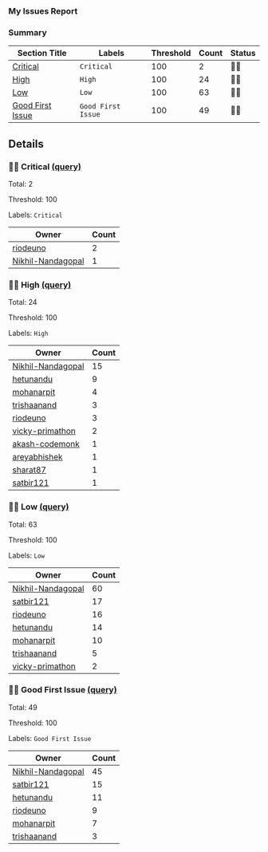 ### My Issues Report
### Summary
| Section Title | Labels | Threshold | Count | Status |
| -- | -- | -- | -- | -- |
| [Critical](#-Critical-query) | `Critical` | 100 | 2 | 💚🥳 |
| [High](#-High-query) | `High` | 100 | 24 | 💚🥳 |
| [Low](#-Low-query) | `Low` | 100 | 63 | 💚🥳 |
| [Good First Issue](#-Good-First-Issue-query) | `Good First Issue` | 100 | 49 | 💚🥳 |
## Details
### 💚🥳 Critical [(query)](https://github.com/appsmithorg/appsmith/issues?q=is%3Aissue+is%3Aopen+label%3ACritical)
Total: 2

Threshold: 100

Labels: `Critical`

| Owner | Count |
| -- | -- |
| [riodeuno](https://github.com/appsmithorg/appsmith/issues?q=is%3Aissue+is%3Aopen+label%3ACritical+assignee%3Ariodeuno) | 2 |
| [Nikhil-Nandagopal](https://github.com/appsmithorg/appsmith/issues?q=is%3Aissue+is%3Aopen+label%3ACritical+assignee%3ANikhil-Nandagopal) | 1 |
### 💚🥳 High [(query)](https://github.com/appsmithorg/appsmith/issues?q=is%3Aissue+is%3Aopen+label%3AHigh)
Total: 24

Threshold: 100

Labels: `High`

| Owner | Count |
| -- | -- |
| [Nikhil-Nandagopal](https://github.com/appsmithorg/appsmith/issues?q=is%3Aissue+is%3Aopen+label%3AHigh+assignee%3ANikhil-Nandagopal) | 15 |
| [hetunandu](https://github.com/appsmithorg/appsmith/issues?q=is%3Aissue+is%3Aopen+label%3AHigh+assignee%3Ahetunandu) | 9 |
| [mohanarpit](https://github.com/appsmithorg/appsmith/issues?q=is%3Aissue+is%3Aopen+label%3AHigh+assignee%3Amohanarpit) | 4 |
| [trishaanand](https://github.com/appsmithorg/appsmith/issues?q=is%3Aissue+is%3Aopen+label%3AHigh+assignee%3Atrishaanand) | 3 |
| [riodeuno](https://github.com/appsmithorg/appsmith/issues?q=is%3Aissue+is%3Aopen+label%3AHigh+assignee%3Ariodeuno) | 3 |
| [vicky-primathon](https://github.com/appsmithorg/appsmith/issues?q=is%3Aissue+is%3Aopen+label%3AHigh+assignee%3Avicky-primathon) | 2 |
| [akash-codemonk](https://github.com/appsmithorg/appsmith/issues?q=is%3Aissue+is%3Aopen+label%3AHigh+assignee%3Aakash-codemonk) | 1 |
| [areyabhishek](https://github.com/appsmithorg/appsmith/issues?q=is%3Aissue+is%3Aopen+label%3AHigh+assignee%3Aareyabhishek) | 1 |
| [sharat87](https://github.com/appsmithorg/appsmith/issues?q=is%3Aissue+is%3Aopen+label%3AHigh+assignee%3Asharat87) | 1 |
| [satbir121](https://github.com/appsmithorg/appsmith/issues?q=is%3Aissue+is%3Aopen+label%3AHigh+assignee%3Asatbir121) | 1 |
### 💚🥳 Low [(query)](https://github.com/appsmithorg/appsmith/issues?q=is%3Aissue+is%3Aopen+label%3ALow)
Total: 63

Threshold: 100

Labels: `Low`

| Owner | Count |
| -- | -- |
| [Nikhil-Nandagopal](https://github.com/appsmithorg/appsmith/issues?q=is%3Aissue+is%3Aopen+label%3ALow+assignee%3ANikhil-Nandagopal) | 60 |
| [satbir121](https://github.com/appsmithorg/appsmith/issues?q=is%3Aissue+is%3Aopen+label%3ALow+assignee%3Asatbir121) | 17 |
| [riodeuno](https://github.com/appsmithorg/appsmith/issues?q=is%3Aissue+is%3Aopen+label%3ALow+assignee%3Ariodeuno) | 16 |
| [hetunandu](https://github.com/appsmithorg/appsmith/issues?q=is%3Aissue+is%3Aopen+label%3ALow+assignee%3Ahetunandu) | 14 |
| [mohanarpit](https://github.com/appsmithorg/appsmith/issues?q=is%3Aissue+is%3Aopen+label%3ALow+assignee%3Amohanarpit) | 10 |
| [trishaanand](https://github.com/appsmithorg/appsmith/issues?q=is%3Aissue+is%3Aopen+label%3ALow+assignee%3Atrishaanand) | 5 |
| [vicky-primathon](https://github.com/appsmithorg/appsmith/issues?q=is%3Aissue+is%3Aopen+label%3ALow+assignee%3Avicky-primathon) | 2 |
### 💚🥳 Good First Issue [(query)](https://github.com/appsmithorg/appsmith/issues?q=is%3Aissue+is%3Aopen+label%3A%22Good%20First%20Issue%22)
Total: 49

Threshold: 100

Labels: `Good First Issue`

| Owner | Count |
| -- | -- |
| [Nikhil-Nandagopal](https://github.com/appsmithorg/appsmith/issues?q=is%3Aissue+is%3Aopen+label%3A%22Good%20First%20Issue%22+assignee%3ANikhil-Nandagopal) | 45 |
| [satbir121](https://github.com/appsmithorg/appsmith/issues?q=is%3Aissue+is%3Aopen+label%3A%22Good%20First%20Issue%22+assignee%3Asatbir121) | 15 |
| [hetunandu](https://github.com/appsmithorg/appsmith/issues?q=is%3Aissue+is%3Aopen+label%3A%22Good%20First%20Issue%22+assignee%3Ahetunandu) | 11 |
| [riodeuno](https://github.com/appsmithorg/appsmith/issues?q=is%3Aissue+is%3Aopen+label%3A%22Good%20First%20Issue%22+assignee%3Ariodeuno) | 9 |
| [mohanarpit](https://github.com/appsmithorg/appsmith/issues?q=is%3Aissue+is%3Aopen+label%3A%22Good%20First%20Issue%22+assignee%3Amohanarpit) | 7 |
| [trishaanand](https://github.com/appsmithorg/appsmith/issues?q=is%3Aissue+is%3Aopen+label%3A%22Good%20First%20Issue%22+assignee%3Atrishaanand) | 3 |